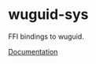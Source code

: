 # wuguid-sys #
FFI bindings to wuguid.

[Documentation](https://retep998.github.io/doc/wuguid-sys/)
